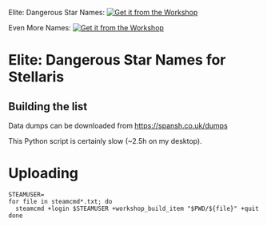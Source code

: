 Elite: Dangerous Star Names: [![Get it from the Workshop](https://img.shields.io/badge/steam-%23000000.svg?style=for-the-badge&logo=steam&logoColor=white)](https://steamcommunity.com/sharedfiles/filedetails/?id=2904925738)

Even More Names: [![Get it from the Workshop](https://img.shields.io/badge/steam-%23000000.svg?style=for-the-badge&logo=steam&logoColor=white)](https://steamcommunity.com/sharedfiles/filedetails/?id=2900560084)

# Elite: Dangerous Star Names for Stellaris

## Building the list

Data dumps can be downloaded from https://spansh.co.uk/dumps

This Python script is certainly slow (~2.5h on my desktop).

# Uploading

```
STEAMUSER=
for file in steamcmd*.txt; do
  steamcmd +login $STEAMUSER +workshop_build_item "$PWD/${file}" +quit
done
```
